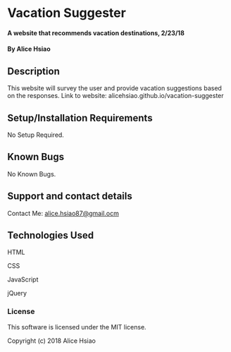 # Vacation Suggester

#### A website that recommends vacation destinations, 2/23/18

#### By Alice Hsiao

## Description

This website will survey the user and provide vacation suggestions based on the responses.
Link to website: alicehsiao.github.io/vacation-suggester

## Setup/Installation Requirements

No Setup Required.

## Known Bugs

No Known Bugs.

## Support and contact details

Contact Me: alice.hsiao87@gmail.ocm

## Technologies Used

HTML

CSS

JavaScript

jQuery

### License

This software is licensed under the MIT license.

Copyright (c) 2018 Alice Hsiao
